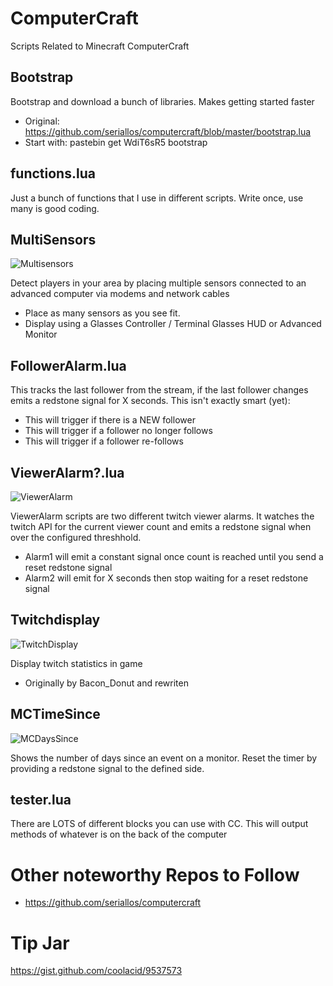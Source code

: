 # ComputerCraft
Scripts Related to Minecraft ComputerCraft

Bootstrap
---------

Bootstrap and download a bunch of libraries. Makes getting started faster
- Original: https://github.com/seriallos/computercraft/blob/master/bootstrap.lua
- Start with: pastebin get WdiT6sR5 bootstrap

functions.lua
-------------

Just a bunch of functions that I use in different scripts. Write once, use many is good coding.

MultiSensors
------------

![Multisensors](https://raw.githubusercontent.com/coolacid/ComputerCraft/master/ScreenShots/Multisensors.png)

Detect players in your area by placing multiple sensors connected to an advanced computer via modems and network cables
- Place as many sensors as you see fit.
- Display using a Glasses Controller / Terminal Glasses HUD or Advanced Monitor

FollowerAlarm.lua
----------------

This tracks the last follower from the stream, if the last follower changes emits a redstone signal for X seconds. This isn't exactly smart (yet):
- This will trigger if there is a NEW follower
- This will trigger if a follower no longer follows
- This will trigger if a follower re-follows

ViewerAlarm?.lua
----------------

![ViewerAlarm](https://raw.githubusercontent.com/coolacid/ComputerCraft/master/ScreenShots/TwitchAlarm.png)

ViewerAlarm scripts are two different twitch viewer alarms. It watches the twitch API for the current viewer count and emits a redstone signal when over the configured threshhold.
- Alarm1 will emit a constant signal once count is reached until you send a reset redstone signal
- Alarm2 will emit for X seconds then stop waiting for a reset redstone signal

Twitchdisplay
-------------

![TwitchDisplay](https://raw.githubusercontent.com/coolacid/ComputerCraft/master/ScreenShots/TwitchDisplay.png)

Display twitch statistics in game
- Originally by Bacon_Donut and rewriten

MCTimeSince
-----------

![MCDaysSince](https://raw.githubusercontent.com/coolacid/ComputerCraft/master/ScreenShots/MCDaysSince.png)

Shows the number of days since an event on a monitor. Reset the timer by providing a redstone signal to the defined side. 


tester.lua
----------

There are LOTS of different blocks you can use with CC. This will output methods of whatever is on the back of the computer


# Other noteworthy Repos to Follow

- https://github.com/seriallos/computercraft

# Tip Jar

https://gist.github.com/coolacid/9537573